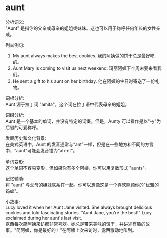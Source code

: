 # aunt

分析词义:  
"Aunt" 是指你的父亲或母亲的姐姐或妹妹。这也可以用于称呼任何年长的女性亲戚。

  

列举例句:

  

1.  My aunt always makes the best cookies. 我的阿姨做的饼干总是最好吃的。
2.  Aunt Mary is coming to visit us next weekend. 玛丽阿姨下个周末要来看我们。
3.  He sent a gift to his aunt on her birthday. 他在阿姨的生日时寄送了一份礼物。

  

词根分析:  
Aunt 源于拉丁词 "amita"，这个词在拉丁语中代表母亲的姐姐。

  

词缀分析:  
Aunt 是一个基本的单词，并没有特定的词缀。但是，Aunty 可以看作是以"-y"为后缀的可爱称呼。

  

发展历史和文化背景:  
在美式英语中，Aunt 的发音通常与“ant”一样，但是在一些地方和不同的方言中，“aunt”可能会发音错为"ah-nt"。

  

单词变形:  
这个单词不容易变形，但如果你有多个阿姨，你可以用复数形式 "aunts"。

  

记忆辅助:  
将 "aunt" 与父母的姐妹联系在一起。你可以想像这是一个喜欢照顾你的"优雅的蚂蚁"。

  

小故事:  
Lucy loved it when her Aunt Jane visited. She always brought delicious cookies and told fascinating stories. "Aunt Jane, you're the best!" Lucy exclaimed during her aunt's last visit.  
露西每次简阿姨来访都非常喜欢。她总是带来美味的饼干，并讲述有趣的故事。"简阿姨，你是最好的！"在阿姨上次来访时，露西激动地叫到。
